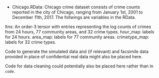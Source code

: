 * Chicago.RData: Chicago crime dataset consists of crime counts reported in the city of Chicago, ranging from January
1st, 2001 to December 11th, 2017. The follwings are variables in the RData.

ltns: An order-3 tensor with entries representing the log counts of crimes from 24 hours, 77 community
areas, and 32 crime types.
hour_map: labels for 24 hours.
area_map: labels for 77 community areas. 
crimetype_map: labels for 32 crime types.

Code to generate the simulated data and (if relevant) and facsimile data provided in place of confidential real data might also be placed here. 

Code for data cleaning could potentially also be placed here rather than in `code`.
